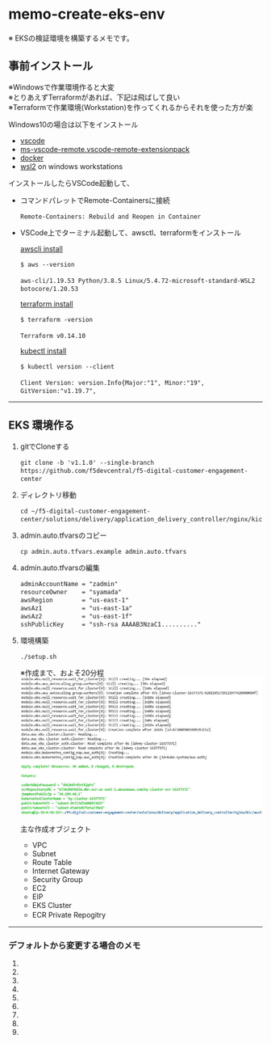 # memo-create-eks-env 　
※ EKSの検証環境を構築するメモです。

## 事前インストール
※Windowsで作業環境作ると大変  
※とりあえずTerraformがあれば、下記は飛ばして良い  
※Terraformで作業環境(Workstation)を作ってくれるからそれを使った方が楽  

Windows10の場合は以下をインストール
  - [vscode](https://code.visualstudio.com/)
  - [ms-vscode-remote.vscode-remote-extensionpack](https://marketplace.visualstudio.com/items?itemName=ms-vscode-remote.vscode-remote-extensionpack)
  - [docker](https://www.docker.com/)
  - [wsl2](https://docs.microsoft.com/en-us/windows/wsl/) on windows workstations

インストールしたらVSCode起動して、
  - コマンドパレットでRemote-Containersに接続  
    ```
    Remote-Containers: Rebuild and Reopen in Container
    ```

 - VSCode上でターミナル起動して、awsctl、terraformをインストール

    [awscli install](https://docs.aws.amazon.com/ja_jp/cli/latest/userguide/install-cliv2-linux.html)
    ```
    $ aws --version

    aws-cli/1.19.53 Python/3.8.5 Linux/5.4.72-microsoft-standard-WSL2 botocore/1.20.53
    ```

    [terraform install](https://learn.hashicorp.com/tutorials/terraform/install-cli)
    ```
    $ terraform -version

    Terraform v0.14.10
    ```

    [kubectl install](https://kubernetes.io/ja/docs/tasks/tools/install-kubectl/)
    ```
    $ kubectl version --client

    Client Version: version.Info{Major:"1", Minor:"19", GitVersion:"v1.19.7", 
    ```
---
## EKS 環境作る

1. gitでCloneする
      ```
      git clone -b 'v1.1.0' --single-branch https://github.com/f5devcentral/f5-digital-customer-engagement-center
      ```
1. ディレクトリ移動
    ```
    cd ~/f5-digital-customer-engagement-center/solutions/delivery/application_delivery_controller/nginx/kic/aws
    ```
1. admin.auto.tfvarsのコピー
    ```
    cp admin.auto.tfvars.example admin.auto.tfvars
    ```
1. admin.auto.tfvarsの編集
    ```
    adminAccountName = "zadmin"  
    resourceOwner    = "syamada"  
    awsRegion        = "us-east-1"  
    awsAz1           = "us-east-1a"  
    awsAz2           = "us-east-1f"  
    sshPublicKey     = "ssh-rsa AAAAB3NzaC1.........."  
    ```
1. 環境構築
    ```
    ./setup.sh
    ```
    ※作成まで、およそ20分程  
    ![/setup.sh](./images/1.png)  

    主な作成オブジェクト
    - VPC  
    - Subnet  
    - Route Table  
    - Internet Gateway  
    - Security Group  
    - EC2  
    - EIP  
    - EKS Cluster  
    - ECR Private Repogitry　

---
### デフォルトから変更する場合のメモ
1. 
1. 
1. 
1. 
1. 
1. 
1. 
1. 
1. 


